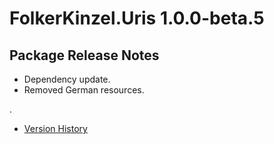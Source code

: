 # FolkerKinzel.Uris 1.0.0-beta.5
## Package Release Notes

- Dependency update.
- Removed German resources.

.
- [Version History](https://github.com/FolkerKinzel/Uris/releases)